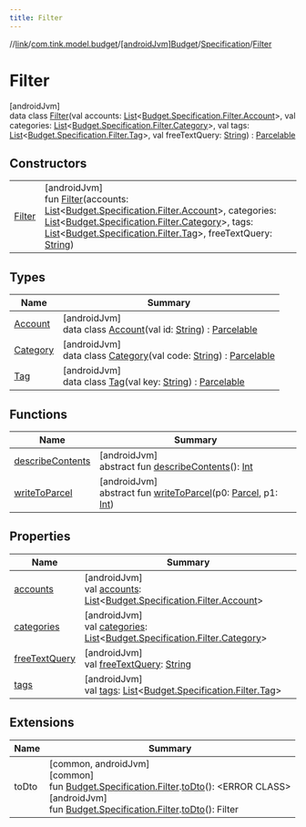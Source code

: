 ```yaml
---
title: Filter
---
```

//[link](../../../../../index.html)/[com.tink.model.budget](../../../index.html)/[[androidJvm]Budget](../../index.html)/[Specification](../index.html)/[Filter](index.html)



# Filter



[androidJvm]\
data class [Filter](index.html)(val accounts: [List](https://kotlinlang.org/api/latest/jvm/stdlib/kotlin.collections/-list/index.html)&lt;[Budget.Specification.Filter.Account](-account/index.html)&gt;, val categories: [List](https://kotlinlang.org/api/latest/jvm/stdlib/kotlin.collections/-list/index.html)&lt;[Budget.Specification.Filter.Category](-category/index.html)&gt;, val tags: [List](https://kotlinlang.org/api/latest/jvm/stdlib/kotlin.collections/-list/index.html)&lt;[Budget.Specification.Filter.Tag](-tag/index.html)&gt;, val freeTextQuery: [String](https://kotlinlang.org/api/latest/jvm/stdlib/kotlin/-string/index.html)) : [Parcelable](https://developer.android.com/reference/kotlin/android/os/Parcelable.html)



## Constructors


| | |
|---|---|
| [Filter](-filter.html) | [androidJvm]<br>fun [Filter](-filter.html)(accounts: [List](https://kotlinlang.org/api/latest/jvm/stdlib/kotlin.collections/-list/index.html)&lt;[Budget.Specification.Filter.Account](-account/index.html)&gt;, categories: [List](https://kotlinlang.org/api/latest/jvm/stdlib/kotlin.collections/-list/index.html)&lt;[Budget.Specification.Filter.Category](-category/index.html)&gt;, tags: [List](https://kotlinlang.org/api/latest/jvm/stdlib/kotlin.collections/-list/index.html)&lt;[Budget.Specification.Filter.Tag](-tag/index.html)&gt;, freeTextQuery: [String](https://kotlinlang.org/api/latest/jvm/stdlib/kotlin/-string/index.html)) |


## Types


| Name | Summary |
|---|---|
| [Account](-account/index.html) | [androidJvm]<br>data class [Account](-account/index.html)(val id: [String](https://kotlinlang.org/api/latest/jvm/stdlib/kotlin/-string/index.html)) : [Parcelable](https://developer.android.com/reference/kotlin/android/os/Parcelable.html) |
| [Category](-category/index.html) | [androidJvm]<br>data class [Category](-category/index.html)(val code: [String](https://kotlinlang.org/api/latest/jvm/stdlib/kotlin/-string/index.html)) : [Parcelable](https://developer.android.com/reference/kotlin/android/os/Parcelable.html) |
| [Tag](-tag/index.html) | [androidJvm]<br>data class [Tag](-tag/index.html)(val key: [String](https://kotlinlang.org/api/latest/jvm/stdlib/kotlin/-string/index.html)) : [Parcelable](https://developer.android.com/reference/kotlin/android/os/Parcelable.html) |


## Functions


| Name | Summary |
|---|---|
| [describeContents](../../../../com.tink.service.provider/[android-jvm]-provider-filter/index.html#-1578325224%2FFunctions%2F-812656150) | [androidJvm]<br>abstract fun [describeContents](../../../../com.tink.service.provider/[android-jvm]-provider-filter/index.html#-1578325224%2FFunctions%2F-812656150)(): [Int](https://kotlinlang.org/api/latest/jvm/stdlib/kotlin/-int/index.html) |
| [writeToParcel](../../../../com.tink.service.provider/[android-jvm]-provider-filter/index.html#-1754457655%2FFunctions%2F-812656150) | [androidJvm]<br>abstract fun [writeToParcel](../../../../com.tink.service.provider/[android-jvm]-provider-filter/index.html#-1754457655%2FFunctions%2F-812656150)(p0: [Parcel](https://developer.android.com/reference/kotlin/android/os/Parcel.html), p1: [Int](https://kotlinlang.org/api/latest/jvm/stdlib/kotlin/-int/index.html)) |


## Properties


| Name | Summary |
|---|---|
| [accounts](accounts.html) | [androidJvm]<br>val [accounts](accounts.html): [List](https://kotlinlang.org/api/latest/jvm/stdlib/kotlin.collections/-list/index.html)&lt;[Budget.Specification.Filter.Account](-account/index.html)&gt; |
| [categories](categories.html) | [androidJvm]<br>val [categories](categories.html): [List](https://kotlinlang.org/api/latest/jvm/stdlib/kotlin.collections/-list/index.html)&lt;[Budget.Specification.Filter.Category](-category/index.html)&gt; |
| [freeTextQuery](free-text-query.html) | [androidJvm]<br>val [freeTextQuery](free-text-query.html): [String](https://kotlinlang.org/api/latest/jvm/stdlib/kotlin/-string/index.html) |
| [tags](tags.html) | [androidJvm]<br>val [tags](tags.html): [List](https://kotlinlang.org/api/latest/jvm/stdlib/kotlin.collections/-list/index.html)&lt;[Budget.Specification.Filter.Tag](-tag/index.html)&gt; |


## Extensions


| Name | Summary |
|---|---|
| toDto | [common, androidJvm]<br>[common]<br>fun [Budget.Specification.Filter](../../../[common]-budget/-specification/-filter/index.html).[toDto](../../../../com.tink.service.budget/[common]to-dto.html)(): &lt;ERROR CLASS&gt;<br>[androidJvm]<br>fun [Budget.Specification.Filter](index.html).[toDto](../../../../com.tink.service.budget/[android-jvm]to-dto.html)(): Filter |

